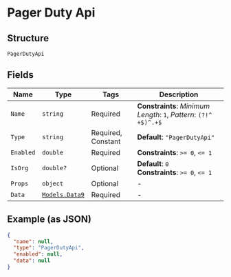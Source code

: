 
# Pager Duty Api

## Structure

`PagerDutyApi`

## Fields

| Name | Type | Tags | Description |
|  --- | --- | --- | --- |
| `Name` | `string` | Required | **Constraints**: *Minimum Length*: `1`, *Pattern*: `(?!^ +$)^.+$` |
| `Type` | `string` | Required, Constant | **Default**: `"PagerDutyApi"` |
| `Enabled` | `double` | Required | **Constraints**: `>= 0`, `<= 1` |
| `IsOrg` | `double?` | Optional | **Default**: `0`<br>**Constraints**: `>= 0`, `<= 1` |
| `Props` | `object` | Optional | - |
| `Data` | [`Models.Data9`](../../doc/models/data-9.md) | Required | - |

## Example (as JSON)

```json
{
  "name": null,
  "type": "PagerDutyApi",
  "enabled": null,
  "data": null
}
```

